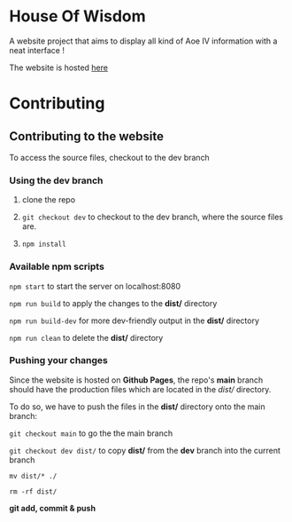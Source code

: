 # House Of Wisdom



A website project that aims to display all kind of Aoe IV information with a neat interface !

The website is hosted [here](https://aktaboot.github.io/)



# Contributing

## Contributing to the website



To access the source files, checkout to the dev branch

### Using the dev branch

1. clone the repo

2. `git checkout dev` to checkout to the dev branch, where the source files are.

3. `npm install`



###  Available npm scripts

`npm start` to start the server on localhost:8080

`npm run build` to apply the changes to the **dist/** directory 

`npm run build-dev` for more dev-friendly output in the **dist/** directory

`npm run clean` to delete the **dist/** directory



### Pushing your changes

Since the website is hosted on **Github Pages**, the repo's **main** branch should have the production files which are located in the *dist/* directory.

To do so, we have to push the files in the **dist/** directory onto the main branch:

`git checkout main` to go the the main branch

`git checkout dev dist/` to copy **dist/** from the **dev** branch into the current branch

`mv dist/* ./`

`rm -rf dist/`

**git add, commit & push**
